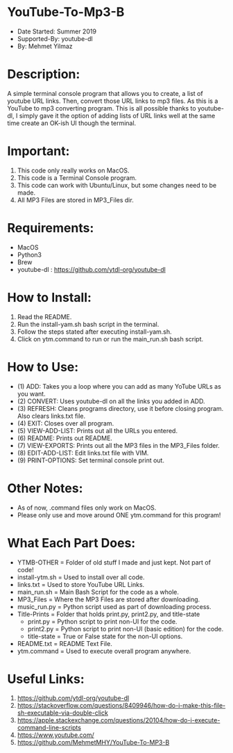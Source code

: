 # YouTube-To-Mp3-B
- Date Started: Summer 2019
- Supported-By: youtube-dl
- By: Mehmet Yilmaz

# Description:
A simple terminal console program that allows you to create, a list of youtube URL links. Then, convert those URL links to mp3 files. As this is a YouTube to mp3 converting program. This is all possible thanks to youtube-dl, I simply gave it the option of adding lists of URL links well at the same time create an OK-ish UI though the terminal.

# Important:
1) This code only really works on MacOS.
2) This code is a Terminal Console program.
3) This code can work with Ubuntu/Linux, but some changes need to be made.
4) All MP3 Files are stored in MP3_Files dir.

# Requirements:
- MacOS
- Python3
- Brew
- youtube-dl  :  https://github.com/ytdl-org/youtube-dl

# How to Install:
1) Read the README.
2) Run the install-yam.sh bash script in the terminal.
3) Follow the steps stated after executing install-yam.sh.
4) Click on ytm.command to run or run the main_run.sh bash script.

# How to Use:
- (1) ADD:           Takes you a loop where you can add as many YoTube URLs as you want.
- (2) CONVERT:       Uses youtube-dl on all the links you added in ADD.
- (3) REFRESH:       Cleans programs directory, use it before closing program. Also clears links.txt file.
- (4) EXIT:          Closes over all program.
- (5) VIEW-ADD-LIST: Prints out all the URLs you entered.
- (6) README:        Prints out README.
- (7) VIEW-EXPORTS:  Prints out all the MP3 files in the MP3_Files folder.
- (8) EDIT-ADD-LIST: Edit links.txt file with VIM.
- (9) PRINT-OPTIONS: Set terminal console print out.

# Other Notes:
- As of now, .command files only work on MacOS.
- Please only use and move around ONE ytm.command for this program!

# What Each Part Does:
- YTMB-OTHER      = Folder of old stuff I made and just kept. Not part of code!
- install-ytm.sh  = Used to install over all code.
- links.txt       = Used to store YouTube URL Links.
- main_run.sh     = Main Bash Script for the code as a whole.
- MP3_Files       = Where the MP3 Files are stored after downloading.
- music_run.py    = Python script used as part of downloading process.
- Title-Prints    = Folder that holds print.py, print2.py, and title-state
   - print.py        = Python script to print non-UI for the code.
   - print2.py       = Python script to print non-UI (basic edition) for the code.
   - title-state     = True or False state for the non-UI options.
- README.txt      = README Text File.
- ytm.command	 = Used to execute overall program anywhere.

# Useful Links:
1) https://github.com/ytdl-org/youtube-dl
2) https://stackoverflow.com/questions/8409946/how-do-i-make-this-file-sh-executable-via-double-click
3) https://apple.stackexchange.com/questions/20104/how-do-i-execute-command-line-scripts
4) https://www.youtube.com/
5) https://github.com/MehmetMHY/YouTube-To-MP3-B
